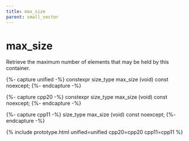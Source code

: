 ```yaml
---
title: max_size
parent: small_vector
---
```


# max_size

Retrieve the maximum number of elements that may be held by this container.

{%- capture unified -%}
<span class="cpp20">constexpr</span>
size_type
max_size (void) const noexcept;
{%- endcapture -%}

{%- capture cpp20 -%}
constexpr
size_type
max_size (void) const noexcept;
{%- endcapture -%}

{%- capture cpp11 -%}
size_type
max_size (void) const noexcept;
{%- endcapture -%}

{% include prototype.html unified=unified cpp20=cpp20 cpp11=cpp11 %}

